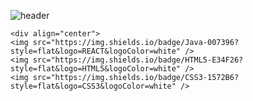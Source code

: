 
![header](https://capsule-render.vercel.app/api?type=Cylinder&color=auto&height=300&section=header&text=Hyeongjun%20github&fontSize=90)

	<div align="center">
	<img src="https://img.shields.io/badge/Java-007396?style=flat&logo=REACT&logoColor=white" />
	<img src="https://img.shields.io/badge/HTML5-E34F26?style=flat&logo=HTML5&logoColor=white" />
	<img src="https://img.shields.io/badge/CSS3-1572B6?style=flat&logo=CSS3&logoColor=white" />
</div>
